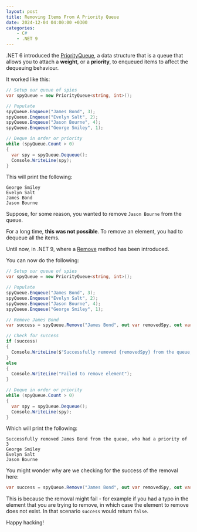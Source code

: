 ```yaml
---
layout: post
title: Removing Items From A Priority Queue
date: 2024-12-04 04:00:00 +0300
categories:
    - C#
    - .NET 9
---
```


.NET 6 introduced the [PriorityQueue](https://learn.microsoft.com/en-us/dotnet/api/system.collections.generic.priorityqueue-2?view=net-9.0), a data structure that is a queue that allows you to attach a **weight**, or a **priority**, to enqueued items to affect the dequeuing behaviour.

It worked like this:

```csharp
// Setup our queue of spies
var spyQueue = new PriorityQueue<string, int>();

// Populate
spyQueue.Enqueue("James Bond", 3);
spyQueue.Enqueue("Evelyn Salt", 2);
spyQueue.Enqueue("Jason Bourne", 4);
spyQueue.Enqueue("George Smiley", 1);

// Deque in order or priority
while (spyQueue.Count > 0)
{
  var spy = spyQueue.Dequeue();
  Console.WriteLine(spy);
}
```

This will print the following:

```plaintext
George Smiley
Evelyn Salt
James Bond
Jason Bourne
```

Suppose, for some reason, you wanted to remove `Jason Bourne` from the queue.

For a long time, **this was not possible**. To remove an element, you had to dequeue all the items.

Until now, in .NET 9, where a [Remove](https://learn.microsoft.com/en-us/dotnet/api/system.collections.generic.priorityqueue-2.remove?view=net-9.0) method has been introduced.

You can now do the following:

```csharp
// Setup our queue of spies
var spyQueue = new PriorityQueue<string, int>();

// Populate
spyQueue.Enqueue("James Bond", 3);
spyQueue.Enqueue("Evelyn Salt", 2);
spyQueue.Enqueue("Jason Bourne", 4);
spyQueue.Enqueue("George Smiley", 1);

// Remove James Bond
var success = spyQueue.Remove("James Bond", out var removedSpy, out var removedPriority);

// Check for success
if (success)
{
  Console.WriteLine($"Successfully removed {removedSpy} from the queue, who had a priority of {removedPriority}");
}
else
{
  Console.WriteLine("Failed to remove element");
}

// Deque in order or priority
while (spyQueue.Count > 0)
{
  var spy = spyQueue.Dequeue();
  Console.WriteLine(spy);
}
```

Which will print the following:

```plaintext
Successfully removed James Bond from the queue, who had a priority of 3
George Smiley
Evelyn Salt
Jason Bourne
```

You might wonder why are we checking for the success of the removal here:

```csharp
var success = spyQueue.Remove("James Bond", out var removedSpy, out var removedPriority);
```

This is because the removal might fail - for example if you had a typo in the element that you are trying to remove, in which case the element to remove does not exist. In that scenario `success` would return `false`.

Happy hacking!